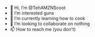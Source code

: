 - 👋 Hi, I’m @TehAMZNScoot
- 👀 I’m interested guns
- 🌱 I’m currently learning how to cook
- 💞️ I’m looking to collaborate on nothing
- 📫 How to reach me (you don't)

<!---
TehAMZNScoot/TehAMZNScoot is a ✨ special ✨ repository because its `README.md` (this file) appears on your GitHub profile.
You can click the Preview link to take a look at your changes.
--->
